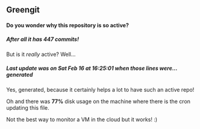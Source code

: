 ## Greengit

#### Do you wonder why this repository is so active?

##### After all it has 447 commits!

But is it *really* active? Well...

##### Last update was on Sat Feb 16 at 16:25:01 when those lines were... generated

Yes, generated, because it certainly helps a lot to have such an active repo!

Oh and there was **77%** disk usage on the machine
where there is the cron updating this file.

Not the best way to monitor a VM in the cloud but it works! :)
